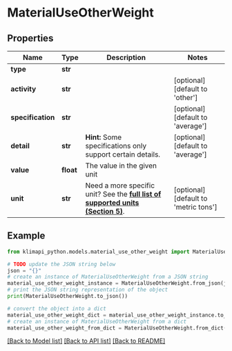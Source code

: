# MaterialUseOtherWeight


## Properties

Name | Type | Description | Notes
------------ | ------------- | ------------- | -------------
**type** | **str** |  | 
**activity** | **str** |  | [optional] [default to 'other']
**specification** | **str** |  | [optional] [default to 'average']
**detail** | **str** |  **Hint:** Some specifications only support certain details. | [optional] [default to 'average']
**value** | **float** | The value in the given unit | 
**unit** | **str** | Need a more specific unit? See the **[full list of supported units (Section 5)](https://convert.js.org/types/_unitsbymeasureraw)**. | [optional] [default to 'metric tons']

## Example

```python
from klimapi_python.models.material_use_other_weight import MaterialUseOtherWeight

# TODO update the JSON string below
json = "{}"
# create an instance of MaterialUseOtherWeight from a JSON string
material_use_other_weight_instance = MaterialUseOtherWeight.from_json(json)
# print the JSON string representation of the object
print(MaterialUseOtherWeight.to_json())

# convert the object into a dict
material_use_other_weight_dict = material_use_other_weight_instance.to_dict()
# create an instance of MaterialUseOtherWeight from a dict
material_use_other_weight_from_dict = MaterialUseOtherWeight.from_dict(material_use_other_weight_dict)
```
[[Back to Model list]](../README.md#documentation-for-models) [[Back to API list]](../README.md#documentation-for-api-endpoints) [[Back to README]](../README.md)


